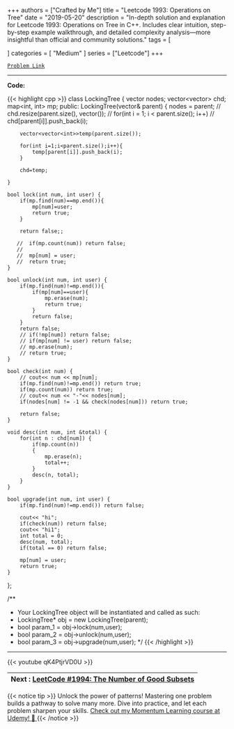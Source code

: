 
+++
authors = ["Crafted by Me"]
title = "Leetcode 1993: Operations on Tree"
date = "2019-05-20"
description = "In-depth solution and explanation for Leetcode 1993: Operations on Tree in C++. Includes clear intuition, step-by-step example walkthrough, and detailed complexity analysis—more insightful than official and community solutions."
tags = [
    
]
categories = [
    "Medium"
]
series = ["Leetcode"]
+++



[`Problem Link`](https://leetcode.com/problems/operations-on-tree/description/)

---

**Code:**

{{< highlight cpp >}}
class LockingTree {
    vector<int> nodes;
    vector<vector<int>> chd;
    map<int, int> mp;
public:
    LockingTree(vector<int>& parent) {
        nodes = parent;
        // chd.resize(parent.size(), vector<int>());
        // for(int i = 1; i < parent.size(); i++) 
        //     chd[parent[i]].push_back(i);

        vector<vector<int>>temp(parent.size());
        
        for(int i=1;i<parent.size();i++){
            temp[parent[i]].push_back(i);
        }
        
        chd=temp;
            
    }
    
    bool lock(int num, int user) {
        if(mp.find(num)==mp.end()){
            mp[num]=user;
            return true;
        }
        
        return false;;

       //  if(mp.count(num)) return false;
       //  
       //  mp[num] = user;
       //  return true;
    }
    
    bool unlock(int num, int user) {
        if(mp.find(num)!=mp.end()){
            if(mp[num]==user){
                mp.erase(num);
                return true;
            }
            return false;
        }
        return false;        
        // if(!mp[num]) return false;
        // if(mp[num] != user) return false;
        // mp.erase(num);
        // return true;
    }
    
    bool check(int num) {
        // cout<< num << mp[num];        
        if(mp.find(num)!=mp.end()) return true;
        if(mp.count(num)) return true;
        // cout<< num << "-"<< nodes[num];
        if(nodes[num] != -1 && check(nodes[num])) return true;

        return false;
    }

    void desc(int num, int &total) {
        for(int n : chd[num]) {
            if(mp.count(n)) 
            {
                mp.erase(n);
                total++;
            }
            desc(n, total);
        }
    }

    bool upgrade(int num, int user) {
        if(mp.find(num)!=mp.end()) return false;
        
        cout<< "hi";
        if(check(num)) return false;
        cout<< "hi1";
        int total = 0;
        desc(num, total);
        if(total == 0) return false;

        mp[num] = user;
        return true;
    }
};

/**
 * Your LockingTree object will be instantiated and called as such:
 * LockingTree* obj = new LockingTree(parent);
 * bool param_1 = obj->lock(num,user);
 * bool param_2 = obj->unlock(num,user);
 * bool param_3 = obj->upgrade(num,user);
 */
{{< /highlight >}}


---
{{< youtube qK4PtjrVD0U >}}

| Next : [LeetCode #1994: The Number of Good Subsets](grid47.xyz/leetcode_1994) |
| --- |
{{< notice tip >}}
Unlock the power of patterns! Mastering one problem builds a pathway to solve many more. Dive into practice, and let each problem sharpen your skills. [Check out my Momentum Learning course at Udemy! 🚀 ](https://www.udemy.com/course/algorithms-and-data-structures-in-cpp/)
{{< /notice >}}

